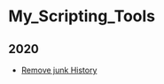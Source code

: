 # My_Scripting_Tools

## 2020
- [Remove junk History](https://github.com/S-Rajkumar/My_Scripting_Tools/tree/master/remove_unwanted_cmds_from_bash_history)
